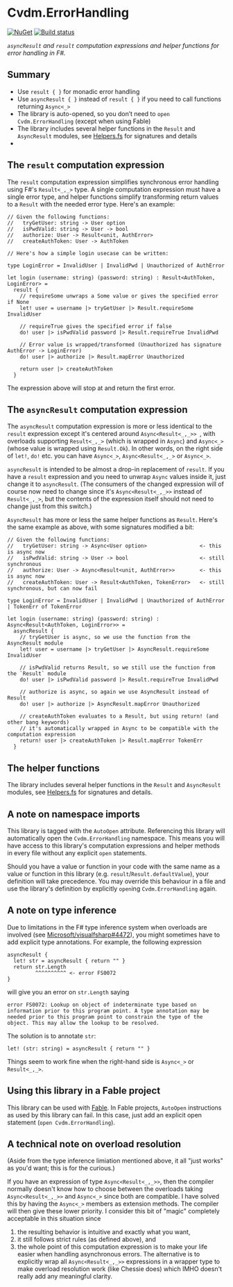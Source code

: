 Cvdm.ErrorHandling
==================

[![NuGet](https://img.shields.io/nuget/dt/Cvdm.ErrorHandling.svg?style=flat)](https://www.nuget.org/packages/Cvdm.ErrorHandling/) [![Build status](https://ci.appveyor.com/api/projects/status/r4pe0qp93fnjenoc/branch/master?svg=true)](https://ci.appveyor.com/project/cmeeren/cvdm-errorhandling/branch/master)

*`asyncResult` and `result` computation expressions and helper functions for error handling in F#.*

Summary
-------

* Use `result { }` for monadic error handling
* Use `asyncResult { }` instead of `result { }` if you need to call functions returning `Async<_>`
* The library is auto-opened, so you don’t need to `open Cvdm.ErrorHandling` (except when using Fable)
* The library includes several helper functions in the `Result` and `AsyncResult` modules, see [Helpers.fs](https://github.com/cmeeren/Cvdm.ErrorHandling/blob/master/Cvdm.ErrorHandling/Helpers.fs) for signatures and details
* 

The `result` computation expression
-----------------------------------

The `result` computation expression simplifies synchronous error handling using F#'s `Result<_,_>` type. A single computation expression must have a single error type, and helper functions simplify transforming return values to a `Result` with the needed error type. Here's an example:

```F#
// Given the following functions:
//   tryGetUser: string -> User option
//   isPwdValid: string -> User -> bool
//   authorize: User -> Result<unit, AuthError>
//   createAuthToken: User -> AuthToken

// Here's how a simple login usecase can be written:

type LoginError = InvalidUser | InvalidPwd | Unauthorized of AuthError

let login (username: string) (password: string) : Result<AuthToken, LoginError> =
  result {
    // requireSome unwraps a Some value or gives the specified error if None
    let! user = username |> tryGetUser |> Result.requireSome InvalidUser

    // requireTrue gives the specified error if false
    do! user |> isPwdValid password |> Result.requireTrue InvalidPwd

    // Error value is wrapped/transformed (Unauthorized has signature AuthError -> LoginError)
    do! user |> authorize |> Result.mapError Unauthorized

    return user |> createAuthToken
  }
```

The expression above will stop at and return the first error.



The `asyncResult` computation expression
----------------------------------------

The `asyncResult` computation expression is more or less identical to the `result` expression except it's centered around `Async<Result<_,_>> `, with overloads supporting `Result<_,_>` (which is wrapped in `Async`) and `Async<_>` (whose value is wrapped using `Result.Ok`). In other words, on the right side of `let!`, `do!` etc. you can have `Async<_>`, `Async<Result<_,_>` or `Async<_>`.

`asyncResult` is intended to be almost a drop-in replacement of `result`. If you have a `result` expression and you need to unwrap `Async` values inside it, just change it to `asyncResult`. (The consumers of the changed expression will of course now need to change since it's `Async<Result<_,_>>` instead of `Result<_,_>`, but the contents of the expression itself should not need to change just from this switch.)

`AsyncResult` has more or less the same helper functions as `Result`. Here's the same example as above, with some signatures modified a bit:

```F#
// Given the following functions:
//   tryGetUser: string -> Async<User option>                 <- this is async now
//   isPwdValid: string -> User -> bool                       <- still synchronous
//   authorize: User -> Async<Result<unit, AuthError>>        <- this is async now
//   createAuthToken: User -> Result<AuthToken, TokenError>   <- still synchronous, but can now fail

type LoginError = InvalidUser | InvalidPwd | Unauthorized of AuthError | TokenErr of TokenError

let login (username: string) (password: string) : Async<Result<AuthToken, LoginError>> =
  asyncResult {
    // tryGetUser is async, so we use the function from the AsyncResult module
    let! user = username |> tryGetUser |> AsyncResult.requireSome InvalidUser

    // isPwdValid returns Result, so we still use the function from the `Result` module
    do! user |> isPwdValid password |> Result.requireTrue InvalidPwd

    // authorize is async, so again we use AsyncResult instead of Result
    do! user |> authorize |> AsyncResult.mapError Unauthorized

    // createAuthToken evaluates to a Result, but using return! (and other bang keywords)
    // it's automatically wrapped in Async to be compatible with the computation expression
    return! user |> createAuthToken |> Result.mapError TokenErr
  }
```

The helper functions
--------------------

The library includes several helper functions in the `Result` and `AsyncResult` modules, see [Helpers.fs](https://github.com/cmeeren/Cvdm.ErrorHandling/blob/master/Cvdm.ErrorHandling/Helpers.fs) for signatures and details.

## A note on namespace imports

This library is tagged with the `AutoOpen` attribute. Referencing this library will automatically open the `Cvdm.ErrorHandling` namespace. This means you will have access to this library's computation expressions and helper methods in every file without any explicit `open` statements.

Should you have a value or function in your code with the same name as a value or function in this library (e.g. `result`/`Result.defaultValue`), your definition will take precedence. You may override this behaviour in a file and use the library's definition by explicitly `open`ing `Cvdm.ErrorHandling` again.

## A note on type inference

Due to limitations in the F# type inference system when overloads are involved (see [Microsoft/visualfsharp#4472](https://github.com/Microsoft/visualfsharp/issues/4472)), you might sometimes have to add explicit type annotations. For example, the following expression

```F#
asyncResult {
  let! str = asyncResult { return "" }
  return str.Length
         ^^^^^^^^^^ <- error FS0072
}
```

will give you an error on `str.Length` saying

`error FS0072: Lookup on object of indeterminate type based on information prior to this program point. A type annotation may be needed prior to this program point to constrain the type of the object. This may allow the lookup to be resolved.`

The solution is to annotate `str`:

```F#
let! (str: string) = asyncResult { return "" }
```

Things seem to work fine when the right-hand side is `Async<_>` or `Result<_,_>`.

## Using this library in a Fable project

This library can be used with [Fable](http://fable.io). In Fable projects, `AutoOpen` instructions as used by this library can fail.  In this case, just add an explicit open statement (`open Cvdm.ErrorHandling`).

## A technical note on overload resolution

(Aside from the type inference limiation mentioned above, it all "just works" as you'd want; this is for the curious.)

If you have an expression of type `Async<Result<_,_>>`, then the compiler normally doesn't know how to choose between the overloads taking `Async<Result<_,_>>` and `Async<_>` since both are compatible. I have solved this by having the `Async<_>` members as extension methods. The compiler will then give these lower priority. I consider this bit of "magic" completely acceptable in this situation since

1. the resulting behavior is intuitive and exactly what you want,
2. it still follows strict rules (as defined above), and
3. the whole point of this computation expression is to make your life easier when handling asynchronous errors. The alternative is to explicitly wrap all `Async<Result<_,_>>` expressions in a wrapper type to make overload resolution work (like Chessie does) which IMHO doesn't really add any meaningful clarity.

